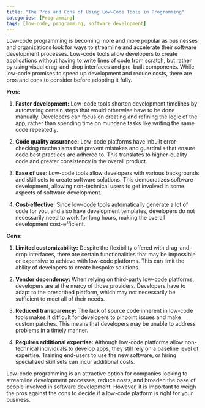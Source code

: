 ```yaml
---
title: "The Pros and Cons of Using Low-Code Tools in Programming"
categories: [Programming]
tags: [low-code, programming, software development]
---
```



Low-code programming is becoming more and more popular as businesses and organizations look for ways to streamline and accelerate their software development processes. Low-code tools allow developers to create applications without having to write lines of code from scratch, but rather by using visual drag-and-drop interfaces and pre-built components. While low-code promises to speed up development and reduce costs, there are pros and cons to consider before adopting it fully.

**Pros:**

1. **Faster development:** Low-code tools shorten development timelines by automating certain steps that would otherwise have to be done manually. Developers can focus on creating and refining the logic of the app, rather than spending time on mundane tasks like writing the same code repeatedly.

2. **Code quality assurance:** Low-code platforms have inbuilt error-checking mechanisms that prevent mistakes and guardrails that ensure code best practices are adhered to. This translates to higher-quality code and greater consistency in the overall product.

3. **Ease of use**: Low-code tools allow developers with various backgrounds and skill sets to create software solutions. This democratizes software development, allowing non-technical users to get involved in some aspects of software development.

4. **Cost-effective:** Since low-code tools automatically generate a lot of code for you, and also have development templates, developers do not necessarily need to work for long hours, making the overall development cost-efficient.

**Cons:**

1. **Limited customizability:** Despite the flexibility offered with drag-and-drop interfaces, there are certain functionalities that may be impossible or expensive to achieve with low-code platforms. This can limit the ability of developers to create bespoke solutions.

2. **Vendor dependency:** When relying on third-party low-code platforms, developers are at the mercy of those providers. Developers have to adapt to the prescribed platform, which may not necessarily be sufficient to meet all of their needs.

3. **Reduced transparency:** The lack of source code inherent in low-code tools makes it difficult for developers to pinpoint issues and make custom patches. This means that developers may be unable to address problems in a timely manner.

4. **Requires additional expertise:** Although low-code platforms allow non-technical individuals to develop apps, they still rely on a baseline level of expertise. Training end-users to use the new software, or hiring specialized skill sets can incur additional costs.

Low-code programming is an attractive option for companies looking to streamline development processes, reduce costs, and broaden the base of people involved in software development. However, it is important to weigh the pros against the cons to decide if a low-code platform is right for your business.

